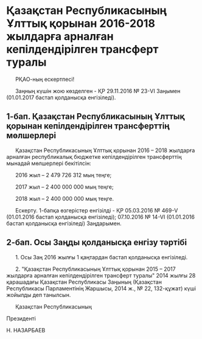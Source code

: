 # Қазақстан Республикасының Ұлттық қорынан 2016-2018 жылдарға арналған кепілдендірілген трансферт туралы

      РҚАО-ның ескертпесі!

      Заңның күшін жою көзделген - ҚР 29.11.2016 № 23-VІ Заңымен (01.01.2017 бастап қолданысқа енгізіледі).

## 1-бап. Қазақстан Республикасының Ұлттық қорынан кепілдендірілген трансферттің мөлшерлері

      Қазақстан Республикасының Ұлттық қорынан 2016 – 2018 жылдарға арналған республикалық бюджетке кепілдендірілген трансферттің мынадай мөлшерлері бекітілсін:

      2016 жыл – 2 479 726 312 мың теңге;

      2017 жыл – 2 400 000 000 мың теңге;

      2018 жыл – 2 400 000 000 мың теңге.

      Ескерту. 1-бапқа өзгерістер енгізілді - ҚР 05.03.2016 № 469-V (01.01.2016 бастап қолданысқа енгізіледі); 07.10.2016 № 14-VІ (01.01.2016 бастап қолданысқа енгізіледі) Заңдарымен.

## 2-бап. Осы Заңды қолданысқа енгізу тәртібі

      1. Осы Заң 2016 жылғы 1 қаңтардан бастап қолданысқа енгізіледі.

      2. "Қазақстан Республикасының Ұлттық қорынан 2015 – 2017 жылдарға арналған кепілдендірілген трансферт туралы" 2014 жылғы 28 қарашадағы Қазақстан Республикасы Заңының (Қазақстан Республикасы Парламентiнiң Жаршысы, 2014 ж., № 22, 132-құжат) күші жойылды деп танылсын.

      Қа­зақ­стан Рес­пуб­ли­ка­сы­ның

Пре­зи­ден­ті

Н. НА­ЗАР­БА­ЕВ

